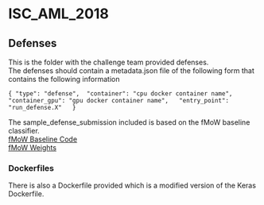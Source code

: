 # ISC_AML_2018

## Defenses
This is the folder with the challenge team provided defenses.  
The defenses should contain a metadata.json file of the following form that contains the following information  

`{
	"type": "defense", 
	"container": "cpu docker container name",   
	"container_gpu": "gpu docker container name",  
	"entry_point": "run_defense.X"  
}` 

The sample_defense_submission included is based on the fMoW baseline classifier.  
[fMoW Baseline Code](https://github.com/fMoW/baseline)  
[fMoW Weights](https://github.com/fMoW/baseline/releases)  
### Dockerfiles
There is also a Dockerfile provided which is a modified version of the Keras Dockerfile. 